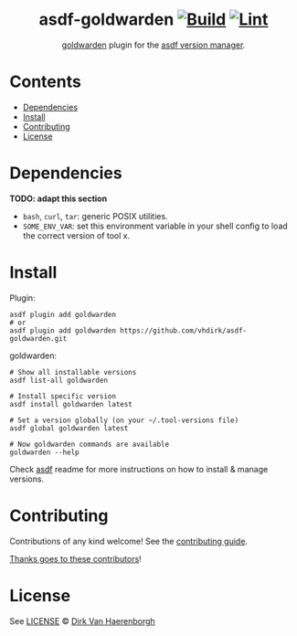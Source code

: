 <div align="center">

# asdf-goldwarden [![Build](https://github.com/vhdirk/asdf-goldwarden/actions/workflows/build.yml/badge.svg)](https://github.com/vhdirk/asdf-goldwarden/actions/workflows/build.yml) [![Lint](https://github.com/vhdirk/asdf-goldwarden/actions/workflows/lint.yml/badge.svg)](https://github.com/vhdirk/asdf-goldwarden/actions/workflows/lint.yml)

[goldwarden](https://github.com/quexten/goldwarden) plugin for the [asdf version manager](https://asdf-vm.com).

</div>

# Contents

- [Dependencies](#dependencies)
- [Install](#install)
- [Contributing](#contributing)
- [License](#license)

# Dependencies

**TODO: adapt this section**

- `bash`, `curl`, `tar`: generic POSIX utilities.
- `SOME_ENV_VAR`: set this environment variable in your shell config to load the correct version of tool x.

# Install

Plugin:

```shell
asdf plugin add goldwarden
# or
asdf plugin add goldwarden https://github.com/vhdirk/asdf-goldwarden.git
```

goldwarden:

```shell
# Show all installable versions
asdf list-all goldwarden

# Install specific version
asdf install goldwarden latest

# Set a version globally (on your ~/.tool-versions file)
asdf global goldwarden latest

# Now goldwarden commands are available
goldwarden --help
```

Check [asdf](https://github.com/asdf-vm/asdf) readme for more instructions on how to
install & manage versions.

# Contributing

Contributions of any kind welcome! See the [contributing guide](contributing.md).

[Thanks goes to these contributors](https://github.com/vhdirk/asdf-goldwarden/graphs/contributors)!

# License

See [LICENSE](LICENSE) © [Dirk Van Haerenborgh](https://github.com/vhdirk/)
